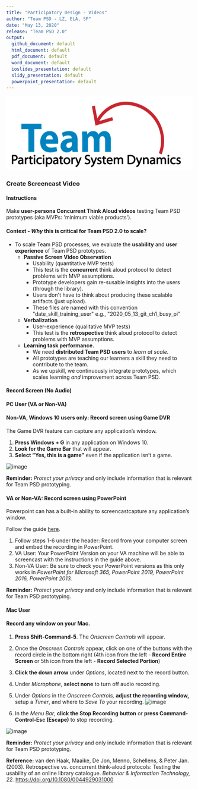 ```yaml
---
title: "Participatory Design - Videos"
author: "Team PSD - LZ, ELA, SP"
date: "May 13, 2020"
release: "Team PSD 2.0"
output: 
  github_document: default
  html_document: default
  pdf_document: default
  word_document: default
  ioslides_presentation: default
  slidy_presentation: default
  powerpoint_presentation: default
---
```



<img src = "https://github.com/lzim/teampsd/blob/teampsd_style/teampsd_logo/team_psd_logo_sm.png"
     height = "200" width = "600">  

### Create Screencast Video

#### Instructions

Make **user-persona Concurrent Think Aloud videos** testing Team PSD prototypes (aka MVPs: 'minimum viable products').

#### Context - _Why_ this is critical for Team PSD 2.0 to scale?

- To scale Team PSD processes, we evaluate the **usability** and **user experience** of Team PSD prototypes.
     - **Passive Screen Video Observation** 
          - Usability (quantitative MVP tests)
          - This test is the **concurrent** think aloud protocol to detect problems with MVP assumptions.
          - Prototype developers gain re-susable insights into the users (through the library).
          - Users don't have to think about producing these scalable artifacts (just upload).
          - These files are named with this convention "date_skill_training_user" e.g., "2020_05_13_git_ch1_busy_pi"
     - **Verbalization**
          - User-experience (qualitative MVP tests)
          - This test is the **retrospective** think aloud protocol to detect problems with MVP assumptions.
     - **Learning task performance.**
          - We need **distributed Team PSD users** to _learn at scale._
          - All prototypes are teaching our learners a skill they need to contribute to the team.
          - As we upskill, we continuously integrate prototypes, which scales learning _and_ improvement across Team PSD. 

#### Record Screen (No Audio) 

#### PC User (VA or Non-VA)

#### Non-VA, Windows 10 users only: Record screen using Game DVR 

The Game DVR feature can capture any application’s window. 

1. **Press Windows + G** in any application on Windows 10. 
2. **Look for the Game Bar** that will appear. 
3. **Select “Yes, this is a game”** even if the application isn’t a game. 

![image](https://user-images.githubusercontent.com/59668647/88048959-170b9280-cb09-11ea-9234-cb53a14325df.png)

**Reminder:** _Protect your privacy_ and only include information that is relevant for Team PSD prototyping.

#### VA or Non-VA: Record screen using PowerPoint

Powerpoint can has a built-in ability to screencastcapture any application’s window. 

Follow the guide [here](https://support.microsoft.com/en-us/office/record-your-screen-in-powerpoint-0b4c3f65-534c-4cf1-9c59-402b6e9d79d0#OfficeVersion=Newer_versions).

1. Follow steps 1-6 under the header: Record from your computer screen and embed the recording in PowerPoint.
2. VA User: Your PowerPoint Version on your VA machine will be able to screencast with the instructions in the guide above.
3. Non-VA User: Be sure to check your PowerPoint versions as this only works in *PowerPoint for Microsoft 365, PowerPoint 2019, PowerPoint 2016, PowerPoint 2013.*

**Reminder:** _Protect your privacy_ and only include information that is relevant for Team PSD prototyping.

#### Mac User

#### Record any window on your Mac.

1. **Press Shift-Command-5**. The _Onscreen Controls_ will appear.
2. Once the _Onscreen Controls_ appear, click on one of the buttons with the record circle in the bottom right (4th icon from the left - **Record Entire Screen** or 5th icon from the left - **Record Selected Portion**)
3. **Click the down arrow** under _Options_, located next to the record button.
4. Under _Microphone_, **select none** to turn off audio recording.
5. Under _Options_ in the _Onscreen Controls,_ **adjust the recording window,** setup a _Timer_, and where to _Save To_ your recording.
![image](https://user-images.githubusercontent.com/59668647/88048975-1d9a0a00-cb09-11ea-8e4b-549d3e397cb9.png)

6. In the _Menu Bar_, **click the Stop Recording button** or **press Command-Control-Esc (Escape)** to stop recording.

![image](https://user-images.githubusercontent.com/59668647/88048985-22f75480-cb09-11ea-9d7a-c04d989f1dcc.png)

**Reminder:** _Protect your privacy_ and only include information that is relevant for Team PSD prototyping.
     
**Reference:** van den Haak, Maaike, De Jon, Menno, Schellens, & Peter Jan. (2003). Retrospective vs. concurrent think-aloud protocols: Testing the usability of an online library catalogue. _Behavior & Information Technology, 22._ https://doi.org/10.1080/0044929031000
